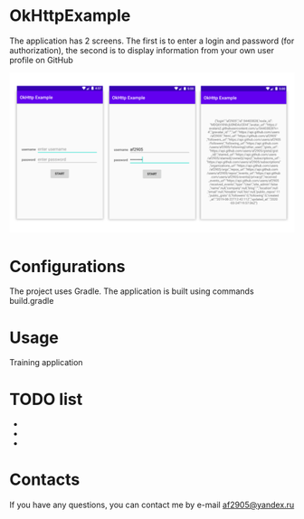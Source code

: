 # OkHttpExample

The application has 2 screens.
The first is to enter a login and password (for authorization),
the second is to display information from your own user profile on GitHub

![Image of Yaktocat](https://github.com/af2905/OkHttpExample/blob/master/app/images/okhttp.jpg)

# Configurations
The project uses Gradle. The application is built using commands build.gradle

# Usage
Training application

# TODO list
*
*
*

# Contacts
If you have any questions, you can contact me by e-mail af2905@yandex.ru